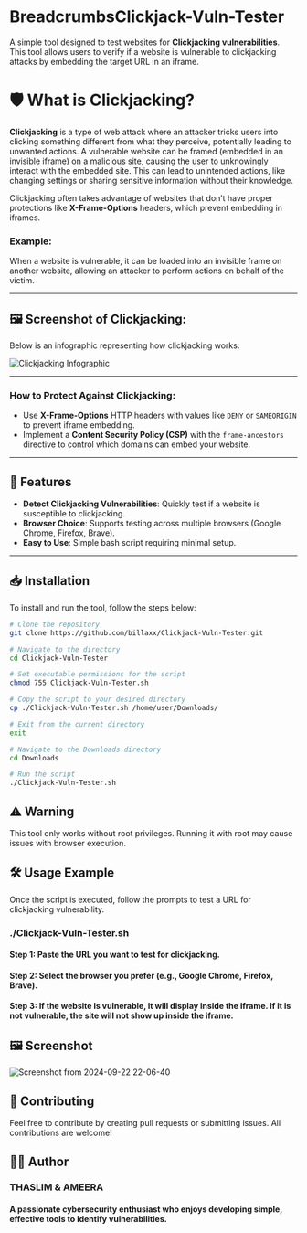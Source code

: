 # BreadcrumbsClickjack-Vuln-Tester

A simple tool designed to test websites for **Clickjacking vulnerabilities**. This tool allows users to verify if a website is vulnerable to clickjacking attacks by embedding the target URL in an iframe.

# 🛡️ What is Clickjacking?

**Clickjacking** is a type of web attack where an attacker tricks users into clicking something different from what they perceive, potentially leading to unwanted actions. A vulnerable website can be framed (embedded in an invisible iframe) on a malicious site, causing the user to unknowingly interact with the embedded site. This can lead to unintended actions, like changing settings or sharing sensitive information without their knowledge.

Clickjacking often takes advantage of websites that don’t have proper protections like **X-Frame-Options** headers, which prevent embedding in iframes.

### Example:
When a website is vulnerable, it can be loaded into an invisible frame on another website, allowing an attacker to perform actions on behalf of the victim.

---

## 🖼️ Screenshot of Clickjacking:

Below is an infographic representing how clickjacking works:

![Clickjacking Infographic](https://portswigger.net/web-security/images/clickjacking-infographic.svg)

---

### How to Protect Against Clickjacking:
- Use **X-Frame-Options** HTTP headers with values like `DENY` or `SAMEORIGIN` to prevent iframe embedding.
- Implement a **Content Security Policy (CSP)** with the `frame-ancestors` directive to control which domains can embed your website.

---

## 🚀 Features
- **Detect Clickjacking Vulnerabilities**: Quickly test if a website is susceptible to clickjacking.
- **Browser Choice**: Supports testing across multiple browsers (Google Chrome, Firefox, Brave).
- **Easy to Use**: Simple bash script requiring minimal setup.

---

## 📥 Installation

To install and run the tool, follow the steps below:

```bash
# Clone the repository
git clone https://github.com/billaxx/Clickjack-Vuln-Tester.git

# Navigate to the directory
cd Clickjack-Vuln-Tester

# Set executable permissions for the script
chmod 755 Clickjack-Vuln-Tester.sh

# Copy the script to your desired directory
cp ./Clickjack-Vuln-Tester.sh /home/user/Downloads/

# Exit from the current directory
exit

# Navigate to the Downloads directory
cd Downloads

# Run the script
./Clickjack-Vuln-Tester.sh

```
## ⚠️ Warning
This tool only works without root privileges. Running it with root may cause issues with browser execution.

## 🛠 Usage Example
Once the script is executed, follow the prompts to test a URL for clickjacking vulnerability.

### ./Clickjack-Vuln-Tester.sh

#### Step 1: Paste the URL you want to test for clickjacking.
#### Step 2: Select the browser you prefer (e.g., Google Chrome, Firefox, Brave).
#### Step 3: If the website is vulnerable, it will display inside the iframe. If it is not vulnerable, the site will not show up inside the iframe.

## 🖼️ Screenshot

![Screenshot from 2024-09-22 22-06-40](https://github.com/user-attachments/assets/0e653f07-6053-4ed4-b242-92d11989d46b)



## 🤝 Contributing
Feel free to contribute by creating pull requests or submitting issues. All contributions are welcome!

## 🧑‍💻 Author
### THASLIM & AMEERA 
#### A passionate cybersecurity enthusiast who enjoys developing simple, effective tools to identify vulnerabilities.

